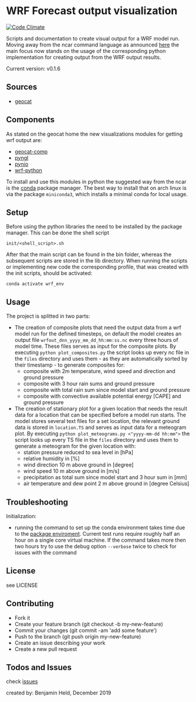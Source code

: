 # WRF Forecast output visualization
[![Code Climate](https://codeclimate.com/github/SettRaziel/wrf_visualization/badges/gpa.svg)](https://codeclimate.com/github/SettRaziel/wrf_visualization)

Scripts and documentation to create visual output for a WRF model run.
Moving away from the ncar command language as announced [here](http://www.ncl.ucar.edu/Document/Pivot_to_Python/september_2019_update.shtml)
the main focus now stands on the usage of the corresponding python implementation for creating output from the WRF output results.

Current version: v0.1.6

## Sources
* [geocat](https://geocat.ucar.edu/pages/software.html)

## Components
As stated on the geocat home the new visualizations modules for getting wrf output are:
* [geocat-comp](https://github.com/NCAR/geocat-comp)
* [pyngl](https://github.com/NCAR/pyngl)
* [pynio](https://github.com/NCAR/pynio)
* [wrf-python](https://github.com/NCAR/wrf-python)

To install and use this modules in python the suggested way from the ncar is the [conda](https://conda.io/en/latest/)
package manager. The best way to install that on arch linux is via the package `miniconda3`, which installs a minimal conda
for local usage.

## Setup
Before using the python libraries the need to be installed by the package manager. This can be done the shell script
```
init/<shell_script>.sh
```
After that the main script can be found in the bin folder, whereas the subsequent scripts are stored in the lib directory.
When running the scripts or implementing new code the corresponding profile, that was created with the init scripts, should be activated:
```
conda activate wrf_env
```

## Usage
The project is splitted in two parts:
* The creation of composite plots that need the output data from a wrf model run for the defined timesteps, on default the model
  creates an output file `wrfout_dnn_yyyy_mm_dd_hh:mm:ss.nc` every three hours of model time. These files serves as input for the composite plots.
  By executing `python plot_composites.py` the script looks up every nc file in the `files` directory and uses them - as they are automatically sorted
  by their timestamp - to generate composites for:
    * composite with 2m temperature, wind speed and direction and ground pressure
    * composite with 3 hour rain sums and ground pressure
    * composite with total rain sum since model start and ground pressure
    * composite with convective available potential energy [CAPE] and ground pressure
* The creation of stationary plot for a given location that needs the result data for a location that can be specified before a model run starts.
  The model stores several text files for a set location, the relevant ground data is stored in `location.TS` and serves as input data for a 
  meteogram plot. By executing `python plot_meteograms.py <"yyyy-mm-dd hh:mm">` the script looks up every TS file in the `files` directory and uses 
  them to generate a meteogram for the given location with:
    * station pressure reduced to sea level in [hPa]
    * relative humidity in [%]
    * wind direction 10 m above ground in [degree]
    * wind speed 10 m above ground in [m/s]
    * precipitation as total sum since model start and 3 hour sum in [mm]
    * air temperature and dew point 2 m above ground in [degree Celsius]

## Troubleshooting
Initialization:
* running the command to set up the conda environment takes time due to the 
  [package enviroment](https://www.anaconda.com/blog/understanding-and-improving-condas-performance).
  Current test runs require roughly half an hour on a single core virtual machine. If the command takes more
  then two hours try to use the debug option `--verbose` twice to check for issues with the command

## License
see LICENSE

## Contributing
* Fork it
* Create your feature branch (git checkout -b my-new-feature)
* Commit your changes (git commit -am 'add some feature')
* Push to the branch (git push origin my-new-feature)
* Create an issue describing your work
* Create a new pull request


## Todos and Issues
check [issues](https://github.com/SettRaziel/wrf_visualization/issues)

created by: Benjamin Held, December 2019
